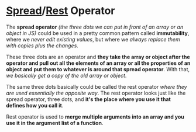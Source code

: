 # [Spread](https://developer.mozilla.org/en-US/docs/Web/JavaScript/Reference/Operators/Spread_syntax)/[Rest](https://developer.mozilla.org/en-US/docs/Web/JavaScript/Reference/Functions/rest_parameters) Operator #  
The **spread operator** _(the three dots we can put in front of an array or an object in JS)_ could be used in a pretty common pattern called **immutability**, 
where we _never edit existing values_, but where we _always replace them with copies plus the changes_.

These three dots are an operator and **they take the array or object after the operator and pull out all the elements of an array or all the properties of an object
and put them to whatever is around that spread operator**. With that, _we basically get a copy of the old array or object_.

The same three dots basically could be called the rest operator _where they are used essentially the opposite way_. The rest operator looks just like the spread operator, 
three dots, and **it's the place where you use it that defines how you call it**.

Rest operator is used to **merge multiple arguments into an array and you use it in the argument list of a function**.
